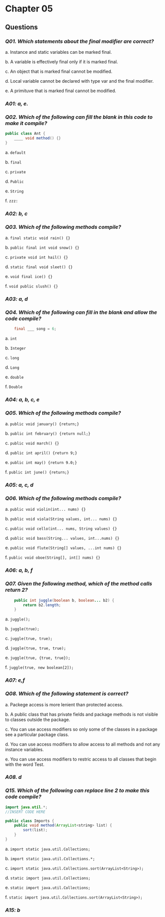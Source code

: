 # Chapter 05

## Questions

### _Q01. Which statements about the final modifier are correct?_

a. Instance and static variables can be marked final.

b. A variable is effectively final only if it is marked final.

c. An object that is marked final cannot be modified.

d. Local variable cannot be declared with type var and the final modifier.

e. A primituve that is marked final cannot be modified.

### _A01: a, e._

### _Q02. Which of the following can fill the blank in this code to make it compile?_

```java
public class Ant {
    ____ void method() {}
}
```

a. ``` default ```

b. ``` final ```

c. ``` private ```

d. ``` Public ```

e. ``` String ```

f. ``` zzz: ```

### _A02: b, c_

### _Q03. Which of the following methods compile?_

a. ```final static void rain() {} ```

b. ``` public final int void snow() {} ```

c. ``` private void int hail() {} ```

d. ``` static final void sleet() {} ```

e. ``` void final ice() {} ```

f. ``` void public slush() {} ```

### _A03: a, d_

### _Q04. Which of the following can fill in the blank and allow the code compile?_

```java
    final ___ song = 6;
```
a. ``` int ```

b. ``` Integer ```

c. ``` long ```

d. ``` Long ```

e. ``` double ```

f. ``` Double ```

### _A04: a, b, c, e_ 

### _Q05. Which of the following methods compile?_

a. ``` public void january() {return;} ```

b. ``` public int february() {return null;} ```

c. ``` public void march() {} ```

d. ``` public int april() {return 9;} ```

e. ``` public int may() {return 9.0;} ```

f. ``` public int june() {return;} ```

### _A05: a, c, d_

### _Q06. Which of the following methods compile?_

a. ``` public void violin(int... nums) {} ```

b. ``` public void viola(String values, int... nums) {} ```

c. ``` public void cello(int... nums, String values) {} ```

d. ``` public void bass(String... values, int...nums) {} ```

e. ``` public void flute(String[] values, ...int nums) {} ```

f. ``` public void oboe(String[], int[] nums) {} ```

### _A06: a, b, f_

### _Q07. Given the following method, which of the method calls return 2?_

```java
    public int juggle(boolean b, boolean... b2) {
        return b2.length;
    }    
```

a. ``` juggle(); ```

b. ``` juggle(true); ```

c. ``` juggle(true, true); ```

d. ``` juggle(true, true, true); ```

e. ``` juggle(true, {true, true}); ```

f. ``` juggle(true, new boolean[2]); ```

### _A07: e,f_

### _Q08. Which of the following statement is correct?_

a. Packege access is more lenient than protected access.

b. A public class that has private fields and package methods is not visible to classes outside the package.

c. You can use access modifiers so only some of the classes in a package see a particular package class.

d. You can use access modifiers to allow access to all methods and not any instance variables.

e. You can use access modifiers to restric access to all classes that begin with the word Test.

### _A08. d_

### _Q15. Which of the following can replace line 2 to make this code compile?_

```java
import java.util.*;
//INSERT CODE HERE

public class Imports {
    public void method(ArrayList<string> list) {
        sort(list);
    }
}
```

a. ``` import static java.util.Collections; ```

b. ``` import static java.util.Collections.*; ```

c. ``` import static java.util.Collections.sort(ArrayList<String>); ```

d. ``` static import java.util.Collections; ```

e. ``` static import java.util.Collections; ```

f. ``` static import java.util.Collections.sort(ArrayList<String>); ```

### _A15: b_

